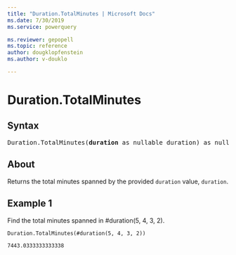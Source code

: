 ```yaml
---
title: "Duration.TotalMinutes | Microsoft Docs"
ms.date: 7/30/2019
ms.service: powerquery

ms.reviewer: gepopell
ms.topic: reference
author: dougklopfenstein
ms.author: v-douklo

---
```

# Duration.TotalMinutes

## Syntax

<pre>
Duration.TotalMinutes(<b>duration</b> as nullable duration) as nullable number 
</pre>
  
## About  
Returns the total minutes spanned by the provided `duration` value, `duration`.

## Example 1
Find the total minutes spanned in #duration(5, 4, 3, 2).

```powerquery-m
Duration.TotalMinutes(#duration(5, 4, 3, 2))
```

`7443.0333333333338`
